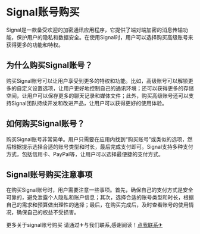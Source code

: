 # Signal账号购买

Signal是一款备受欢迎的加密通讯应用程序，它提供了端对端加密的消息传输功能，保护用户的隐私和数据安全。在使用Signal时，用户可以选择购买高级账号来获得更多的功能和特权。

## 为什么购买Signal账号？

购买Signal账号可以让用户享受到更多的特权和功能。比如，高级账号可以解锁更多的自定义设置选项，让用户更好地控制自己的通讯环境；还可以获得更多的存储空间，让用户可以保存更多的聊天记录和媒体文件；此外，购买高级账号还可以支持Signal团队持续开发和改进产品，让用户可以获得更好的使用体验。

## 如何购买Signal账号？

购买Signal账号非常简单。用户只需要在应用内找到“购买账号”或类似的选项，然后根据提示选择合适的账号类型和时长，最后完成支付即可。Signal支持多种支付方式，包括信用卡、PayPal等，让用户可以选择最便捷的支付方式。

## Signal账号购买注意事项

在购买Signal账号时，用户需要注意一些事项。首先，确保自己的支付方式是安全可靠的，避免泄露个人隐私和账户信息；其次，选择合适的账号类型和时长，根据自己的需求和预算做出理性的选择；最后，在购买完成后，及时查看账号的使用情况，确保自己的权益不受损害。

更多关于signal账号购买 请通过✈与我们联系,感谢阅读！[点我联系✈](https://img.G208.com)